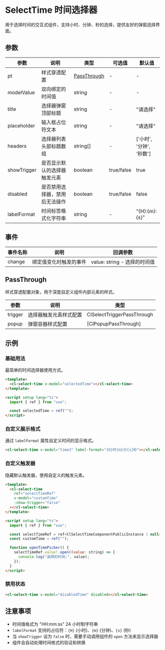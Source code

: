# SelectTime 时间选择器

用于选择时间的交互式组件，支持小时、分钟、秒的选择，提供友好的弹窗选择界面。

## 参数

| 参数        | 说明                           | 类型                        | 可选值     | 默认值                   |
| ----------- | ------------------------------ | --------------------------- | ---------- | ------------------------ |
| pt          | 样式穿透配置                   | [PassThrough](#passthrough) | -          | -                        |
| modelValue  | 双向绑定的时间值               | string                      | -          | -                        |
| title       | 选择器弹窗顶部标题             | string                      | -          | "请选择"                 |
| placeholder | 输入框占位符文本               | string                      | -          | "请选择"                 |
| headers     | 选择器列表头部标题数组         | string[]                    | -          | ['小时', '分钟', '秒数'] |
| showTrigger | 是否显示默认的选择器触发元素   | boolean                     | true/false | true                     |
| disabled    | 是否禁用选择器，禁用后无法操作 | boolean                     | true/false | false                    |
| labelFormat | 时间标签格式化字符串           | string                      | -          | "{H}:{m}:{s}"            |

## 事件

| 事件名称 | 说明                   | 回调参数                     |
| -------- | ---------------------- | ---------------------------- |
| change   | 绑定值变化时触发的事件 | value: string - 选择的时间值 |

## PassThrough

样式穿透配置对象，用于深度自定义组件内部元素的样式。

| 参数    | 说明                   | 类型                       |
| ------- | ---------------------- | -------------------------- |
| trigger | 选择器触发元素样式配置 | ClSelectTriggerPassThrough |
| popup   | 弹窗容器样式配置       | [ClPopupPassThrough]       |

## 示例

### 基础用法

最简单的时间选择器使用方式。

```html
<template>
  <cl-select-time v-model="selectedTime"></cl-select-time>
</template>

<script setup lang="ts">
  import { ref } from "vue";

  const selectedTime = ref("");
</script>
```

### 自定义展示格式

通过 `labelFormat` 属性自定义时间的显示格式。

```html
<cl-select-time v-model="time1" label-format="{H}时{m}分{s}秒"></cl-select-time>
```

### 自定义触发器

隐藏默认触发器，使用自定义的触发元素。

```html
<template>
  <cl-select-time
    ref="selectTimeRef"
    v-model="customTime"
    :show-trigger="false"
  ></cl-select-time>
</template>

<script setup lang="ts">
  import { ref } from "vue";

  const selectTimeRef = ref<ClSelectTimeComponentPublicInstance | null>(null);
  const customTime = ref("");

  function openTimePicker() {
    selectTimeRef.value!.open((value: string) => {
      console.log("选择的时间:", value);
    });
  }
</script>
```

### 禁用状态

```html
<cl-select-time v-model="disabledTime" disabled></cl-select-time>
```

## 注意事项

- 时间值格式为 "HH:mm:ss" 24 小时制字符串
- `labelFormat` 支持的占位符：`{H}` (小时)、`{m}` (分钟)、`{s}` (秒)
- 当 `showTrigger` 设为 `false` 时，需要手动调用组件的 `open` 方法来显示选择器
- 组件会自动处理时间格式的验证和转换

